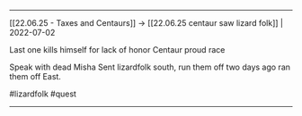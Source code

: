 ***

[[22.06.25 - Taxes and Centaurs]] -> [[22.06.25 centaur saw lizard folk]] | 2022-07-02

Last one kills himself for lack of honor
Centaur proud race

Speak with dead Misha
Sent lizardfolk south, run them off two days ago ran them off East.

#lizardfolk #quest
***